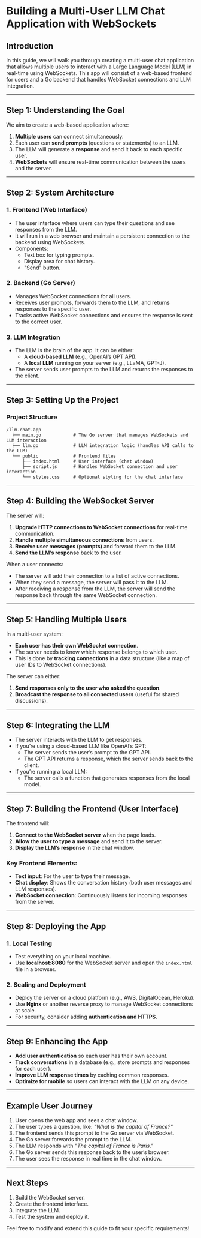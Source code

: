 # Building a Multi-User LLM Chat Application with WebSockets

## **Introduction**

In this guide, we will walk you through creating a multi-user chat application that allows multiple users to interact with a Large Language Model (LLM) in real-time using WebSockets. This app will consist of a web-based frontend for users and a Go backend that handles WebSocket connections and LLM integration.

---

## **Step 1: Understanding the Goal**

We aim to create a web-based application where:

1. **Multiple users** can connect simultaneously.
2. Each user can **send prompts** (questions or statements) to an LLM.
3. The LLM will generate a **response** and send it back to each specific user.
4. **WebSockets** will ensure real-time communication between the users and the server.

---

## **Step 2: System Architecture**

### 1. **Frontend (Web Interface)**

- The user interface where users can type their questions and see responses from the LLM.
- It will run in a web browser and maintain a persistent connection to the backend using WebSockets.
- Components:
  - Text box for typing prompts.
  - Display area for chat history.
  - "Send" button.

### 2. **Backend (Go Server)**

- Manages WebSocket connections for all users.
- Receives user prompts, forwards them to the LLM, and returns responses to the specific user.
- Tracks active WebSocket connections and ensures the response is sent to the correct user.

### 3. **LLM Integration**

- The LLM is the brain of the app. It can be either:
  - A **cloud-based LLM** (e.g., OpenAI’s GPT API).
  - A **local LLM** running on your server (e.g., LLaMA, GPT-J).
- The server sends user prompts to the LLM and returns the responses to the client.

---

## **Step 3: Setting Up the Project**

### Project Structure

```
/llm-chat-app
  ├── main.go            # The Go server that manages WebSockets and LLM interaction
  ├── llm.go             # LLM integration logic (handles API calls to the LLM)
  └── public             # Frontend files
      ├── index.html     # User interface (chat window)
      ├── script.js      # Handles WebSocket connection and user interaction
      └── styles.css     # Optional styling for the chat interface
```

---

## **Step 4: Building the WebSocket Server**

The server will:

1. **Upgrade HTTP connections to WebSocket connections** for real-time communication.
2. **Handle multiple simultaneous connections** from users.
3. **Receive user messages (prompts)** and forward them to the LLM.
4. **Send the LLM’s response** back to the user.

When a user connects:

- The server will add their connection to a list of active connections.
- When they send a message, the server will pass it to the LLM.
- After receiving a response from the LLM, the server will send the response back through the same WebSocket connection.

---

## **Step 5: Handling Multiple Users**

In a multi-user system:

- **Each user has their own WebSocket connection**.
- The server needs to know which response belongs to which user.
- This is done by **tracking connections** in a data structure (like a map of user IDs to WebSocket connections).

The server can either:

1. **Send responses only to the user who asked the question**.
2. **Broadcast the response to all connected users** (useful for shared discussions).

---

## **Step 6: Integrating the LLM**

- The server interacts with the LLM to get responses.
- If you’re using a cloud-based LLM like OpenAI’s GPT:
  - The server sends the user’s prompt to the GPT API.
  - The GPT API returns a response, which the server sends back to the client.
- If you’re running a local LLM:
  - The server calls a function that generates responses from the local model.

---

## **Step 7: Building the Frontend (User Interface)**

The frontend will:

1. **Connect to the WebSocket server** when the page loads.
2. **Allow the user to type a message** and send it to the server.
3. **Display the LLM’s response** in the chat window.

### Key Frontend Elements:

- **Text input**: For the user to type their message.
- **Chat display**: Shows the conversation history (both user messages and LLM responses).
- **WebSocket connection**: Continuously listens for incoming responses from the server.

---

## **Step 8: Deploying the App**

### 1. **Local Testing**

- Test everything on your local machine.
- Use **localhost:8080** for the WebSocket server and open the `index.html` file in a browser.

### 2. **Scaling and Deployment**

- Deploy the server on a cloud platform (e.g., AWS, DigitalOcean, Heroku).
- Use **Nginx** or another reverse proxy to manage WebSocket connections at scale.
- For security, consider adding **authentication and HTTPS**.

---

## **Step 9: Enhancing the App**

- **Add user authentication** so each user has their own account.
- **Track conversations** in a database (e.g., store prompts and responses for each user).
- **Improve LLM response times** by caching common responses.
- **Optimize for mobile** so users can interact with the LLM on any device.

---

## **Example User Journey**

1. User opens the web app and sees a chat window.
2. The user types a question, like: *"What is the capital of France?"*
3. The frontend sends this prompt to the Go server via WebSocket.
4. The Go server forwards the prompt to the LLM.
5. The LLM responds with *"The capital of France is Paris."*
6. The Go server sends this response back to the user’s browser.
7. The user sees the response in real time in the chat window.

---

## **Next Steps**

1. Build the WebSocket server.
2. Create the frontend interface.
3. Integrate the LLM.
4. Test the system and deploy it.

Feel free to modify and extend this guide to fit your specific requirements!


